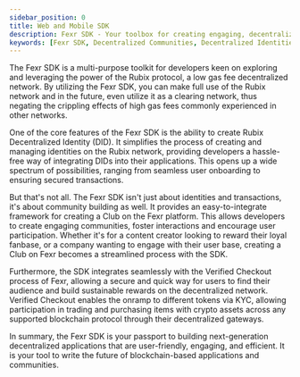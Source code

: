 ```yaml
---
sidebar_position: 0
title: Web and Mobile SDK
description: Fexr SDK - Your toolbox for creating engaging, decentralized communities and identities, and streamlining transactions across multiple blockchain protocols
keywords: [Fexr SDK, Decentralized Communities, Decentralized Identities, Transactions, Multiple Blockchain Protocols, Sustainable Rewards, Decentralized Gateways, Verified Checkout, Club Creation, User Engagement, Rubix Protocol, Gas Fees, Clearing Network]
---
```


The Fexr SDK is a multi-purpose toolkit for developers keen on exploring and leveraging the power of the Rubix protocol, a low gas fee decentralized network. By utilizing the Fexr SDK, you can make full use of the Rubix network and in the future, even utilize it as a clearing network, thus negating the crippling effects of high gas fees commonly experienced in other networks.

One of the core features of the Fexr SDK is the ability to create Rubix Decentralized Identity (DID). It simplifies the process of creating and managing identities on the Rubix network, providing developers a hassle-free way of integrating DIDs into their applications. This opens up a wide spectrum of possibilities, ranging from seamless user onboarding to ensuring secured transactions.

But that's not all. The Fexr SDK isn't just about identities and transactions, it's about community building as well. It provides an easy-to-integrate framework for creating a Club on the Fexr platform. This allows developers to create engaging communities, foster interactions and encourage user participation. Whether it's for a content creator looking to reward their loyal fanbase, or a company wanting to engage with their user base, creating a Club on Fexr becomes a streamlined process with the SDK.

Furthermore, the SDK integrates seamlessly with the Verified Checkout process of Fexr, allowing a secure and quick way for users to find their audience and build sustainable rewards on the decentralized network. Verified Checkout enables the onramp to different tokens via KYC, allowing participation in trading and purchasing items with crypto assets across any supported blockchain protocol through their decentralized gateways.

In summary, the Fexr SDK is your passport to building next-generation decentralized applications that are user-friendly, engaging, and efficient. It is your tool to write the future of blockchain-based applications and communities.
